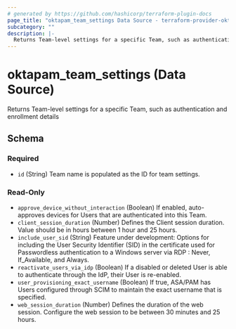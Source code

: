 ```yaml
---
# generated by https://github.com/hashicorp/terraform-plugin-docs
page_title: "oktapam_team_settings Data Source - terraform-provider-oktapam"
subcategory: ""
description: |-
  Returns Team-level settings for a specific Team, such as authentication and enrollment details
---
```


# oktapam_team_settings (Data Source)

Returns Team-level settings for a specific Team, such as authentication and enrollment details



<!-- schema generated by tfplugindocs -->
## Schema

### Required

- `id` (String) Team name is populated as the ID for team settings.

### Read-Only

- `approve_device_without_interaction` (Boolean) If enabled, auto-approves devices for Users that are authenticated into this Team.
- `client_session_duration` (Number) Defines the Client session duration. Value should be in hours between 1 hour and 25 hours.
- `include_user_sid` (String) Feature under development: Options for including the User Security Identifier (SID) in the certificate used for Passwordless authentication to a Windows server via RDP : Never, If_Available, and Always.
- `reactivate_users_via_idp` (Boolean) If a disabled or deleted User is able to authenticate through the IdP, their User is re-enabled.
- `user_provisioning_exact_username` (Boolean) If true, ASA/PAM has Users configured through SCIM to maintain the exact username that is specified.
- `web_session_duration` (Number) Defines the duration of the web session. Configure the web session to be between 30 minutes and 25 hours.


